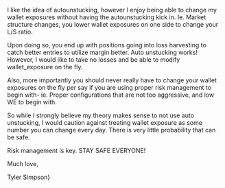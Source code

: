 I like the idea of autounstucking, however I enjoy being able to change my wallet exposures without having the autounstucking kick in. Ie. Market structure changes, you lower wallet exposures on one side to change your L/S ratio. 

Upon doing so, you end up with positions going into loss harvesting to catch better entries to utilize margin better. Auto unstucking works! However, I would like to take no losses and be able to modify wallet_exposure on the fly. 

Also, more importantly you should never really have to change your wallet exposures on the fly per say if you are using proper risk management to begin with- ie. Proper configurations that are not too aggressive, and low WE to begin with. 

So while I strongly believe my theory makes sense to not use auto unstucking, I would caution against treating wallet exposure as some number you can change every day. There is very little probability that can be safe.

Risk management is key. STAY SAFE EVERYONE! 

Much love,

Tyler Simpson}
